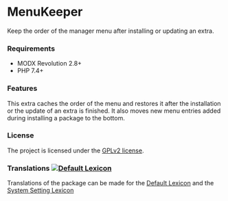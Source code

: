 # MenuKeeper

Keep the order of the manager menu after installing or updating an extra.

### Requirements

* MODX Revolution 2.8+
* PHP 7.4+

### Features

This extra caches the order of the menu and restores it after the installation 
or the update of an extra is finished. It also moves new menu entries added 
during installing a package to the bottom.

### License

The project is licensed under the [GPLv2 license](https://github.com/Jako/MenuKeeper/LICENSE.md).

### Translations [![Default Lexicon](https://hosted.weblate.org/widget/modx-extras/menukeeper/standard/svg-badge.svg)](https://hosted.weblate.org/projects/modx-extras/menukeeper/)

Translations of the package can be made for the [Default Lexicon](https://hosted.weblate.org/projects/modx-extras/menukeeper/standard/) and the [System Setting Lexicon](https://hosted.weblate.org/projects/modx-extras/menukeeper/system-settings/)

